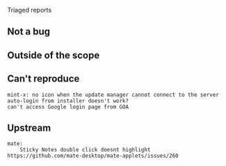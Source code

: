 Triaged reports

Not a bug
---------

Outside of the scope
--------------------

Can't reproduce
---------------
    mint-x: no icon when the update manager cannot connect to the server
    auto-login from installer doesn't work?
    can't access Google login page from GOA

Upstream
--------
    mate:
        Sticky Notes double click doesnt highlight https://github.com/mate-desktop/mate-applets/issues/260
